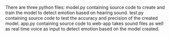 There are three python files:
model.py containing source code to create and train the model to detect emotion based on hearing sound.
test.py containing source code to test the accuracy and precision of the created model.
app.py containing source code to web-app takes sound files as well as real time voice as input to detect emotion based on the model created.
